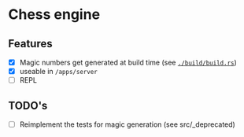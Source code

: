 # Chess engine

## Features
 - [x] Magic numbers get generated at build time (see [`./build/build.rs`](./build/build.rs))
 - [x] useable in `/apps/server`
 - [ ] REPL

## TODO's
 - [ ] Reimplement the tests for magic generation (see src/_deprecated)

